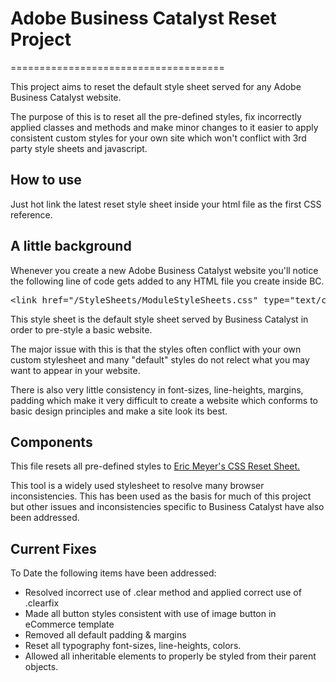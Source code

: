<h1>Adobe Business Catalyst Reset Project</h1>
=====================================

<p>This project aims to reset the default style sheet served for any Adobe Business Catalyst website.</p>
<p>The purpose of this is to reset all the pre-defined styles, fix incorrectly applied classes and methods and make minor changes to it easier to apply consistent custom styles for your own site which won't conflict with 3rd party style sheets and javascript.</p>

<h2>How to use</h2>
<p>Just hot link the latest reset style sheet inside your html file as the first CSS reference.</p>
<!--
&lt;link href="/StyleSheets/ModuleStyleSheets.css" type="text/css" rel="StyleSheet" /&gt;
-->
<h2>A little background</h2>
<p>Whenever you create a new Adobe Business Catalyst website you'll notice the following line of code gets added to any HTML file you create inside BC.
<pre>
&lt;link href="/StyleSheets/ModuleStyleSheets.css" type="text/css" rel="StyleSheet" /&gt;
</pre>
<p>This style sheet is the default style sheet served by Business Catalyst in order to pre-style a basic website.</p>
<p>The major issue with this is that the styles often conflict with your own custom stylesheet and many "default" styles do not relect what you may want to appear in your website.</p>
<p>There is also very little consistency in font-sizes, line-heights, margins, padding which make it very difficult to create a website which conforms to basic design principles and make a site look its best.</p>
<h2>Components</h2>
<p>This file resets all pre-defined styles to <a href="http://meyerweb.com/eric/tools/css/reset/" target="_blank">Eric Meyer's CSS Reset Sheet.</a></p>
<p>This tool is a widely used stylesheet to resolve many browser inconsistencies. This has been used as the basis for much of this project but other issues and inconsistencies specific to Business Catalyst have also been addressed.</p>
<h2>Current Fixes</h2>
<p>To Date the following items have been addressed:</p>
<ul>
<li>Resolved incorrect use of .clear method and applied correct use of .clearfix</li>
<li>Made all button styles consistent with use of image button in eCommerce template</li>
<li>Removed all default padding & margins</li>
<li>Reset all typography font-sizes, line-heights, colors.</li>
<li>Allowed all inheritable elements to properly be styled from their parent objects.</li>
</ul>
